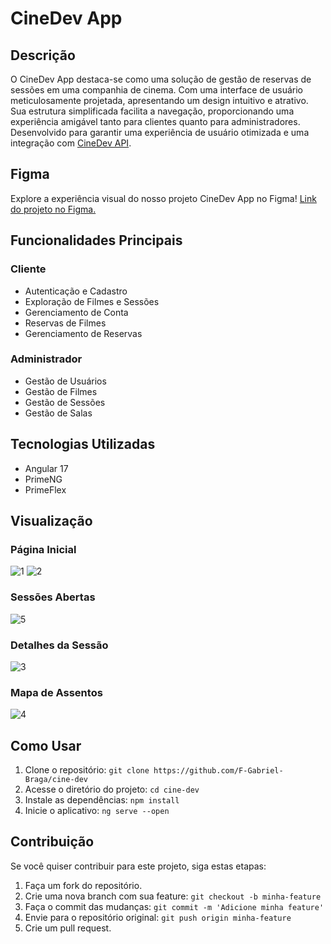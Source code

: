 # CineDev App

## Descrição
O CineDev App destaca-se como uma solução de gestão de reservas de sessões em uma companhia de cinema. Com uma interface de usuário
meticulosamente projetada, apresentando um design intuitivo e atrativo. Sua estrutura simplificada facilita a navegação, proporcionando
uma experiência amigável tanto para clientes quanto para administradores. Desenvolvido para garantir uma experiência de usuário otimizada
e uma integração com [CineDev API](https://github.com/F-Gabriel-Braga/cine-dev-api).

## Figma
Explore a experiência visual do nosso projeto CineDev App no Figma! [Link do projeto no Figma.](https://www.figma.com/file/0woOsjWNOEEp368SrbC8MG/CineDev?type=design&node-id=0%3A1&mode=design&t=xQayxL9PiZllaixC-1) 

## Funcionalidades Principais
### Cliente
* Autenticação e Cadastro
* Exploração de Filmes e Sessões
* Gerenciamento de Conta
* Reservas de Filmes
* Gerenciamento de Reservas

### Administrador
* Gestão de Usuários
* Gestão de Filmes
* Gestão de Sessões
* Gestão de Salas

## Tecnologias Utilizadas
* Angular 17
* PrimeNG
* PrimeFlex

## Visualização
### Página Inicial
![1](https://github.com/F-Gabriel-Braga/cine-dev-api/assets/66652642/c48c920e-b1b5-4eb8-99a3-059e9f7ba148)
![2](https://github.com/F-Gabriel-Braga/cine-dev-api/assets/66652642/ecf7f519-4c5c-472f-8985-c98bf3259cee)
### Sessões Abertas
![5](https://github.com/F-Gabriel-Braga/cine-dev-api/assets/66652642/f6006792-ca3f-441b-87bb-40e799e8167a)
### Detalhes da Sessão
![3](https://github.com/F-Gabriel-Braga/cine-dev-api/assets/66652642/d2985159-5f11-40e8-b821-a86c0bf4aa81)
### Mapa de Assentos
![4](https://github.com/F-Gabriel-Braga/cine-dev-api/assets/66652642/6d7c7b9e-7f5c-4c9d-abc6-25905895068b)

 ## Como Usar
 1. Clone o repositório: `git clone https://github.com/F-Gabriel-Braga/cine-dev`
 2. Acesse o diretório do projeto: `cd cine-dev`
 3. Instale as dependências: `npm install`
 4. Inicie o aplicativo: `ng serve --open`

## Contribuição
Se você quiser contribuir para este projeto, siga estas etapas:
1. Faça um fork do repositório.
2. Crie uma nova branch com sua feature: `git checkout -b minha-feature`
3. Faça o commit das mudanças: `git commit -m 'Adicione minha feature'`
4. Envie para o repositório original: `git push origin minha-feature`
5. Crie um pull request.
